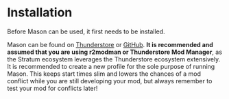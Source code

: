 # Installation

Before Mason can be used, it first needs to be installed.  

Mason can be found on [Thunderstore](https://h3vr.thunderstore.io/package/Stratum/Mason/) or [GitHub](https://github.com/H3VR-Modding/Mason). **It is recommended and assumed that you are using r2modman or Thunderstore Mod Manager**, as the Stratum ecosystem leverages the Thunderstore ecosystem extensively.  
It is recommended to create a new profile for the sole purpose of running Mason. This keeps start times slim and lowers the chances of a mod conflict while you are still developing your mod, but always remember to test your mod for conflicts later!

